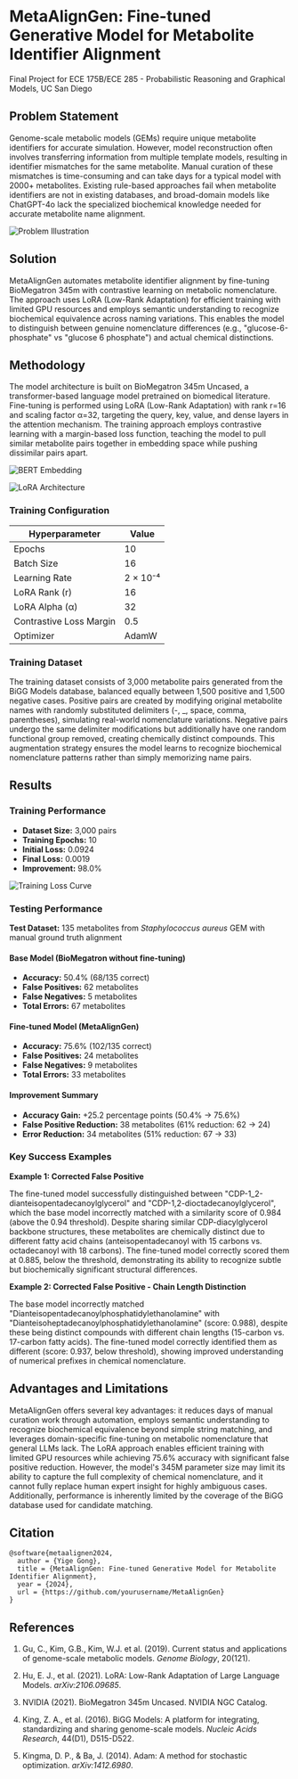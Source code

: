 # MetaAlignGen: Fine-tuned Generative Model for Metabolite Identifier Alignment

Final Project for ECE 175B/ECE 285 - Probabilistic Reasoning and Graphical Models, UC San Diego

## Problem Statement

Genome-scale metabolic models (GEMs) require unique metabolite identifiers for accurate simulation. However, model reconstruction often involves transferring information from multiple template models, resulting in identifier mismatches for the same metabolite. Manual curation of these mismatches is time-consuming and can take days for a typical model with 2000+ metabolites. Existing rule-based approaches fail when metabolite identifiers are not in existing databases, and broad-domain models like ChatGPT-4o lack the specialized biochemical knowledge needed for accurate metabolite name alignment.

![Problem Illustration](problem_illustration.png)


## Solution

MetaAlignGen automates metabolite identifier alignment by fine-tuning BioMegatron 345m with contrastive learning on metabolic nomenclature. The approach uses LoRA (Low-Rank Adaptation) for efficient training with limited GPU resources and employs semantic understanding to recognize biochemical equivalence across naming variations. This enables the model to distinguish between genuine nomenclature differences (e.g., "glucose-6-phosphate" vs "glucose 6 phosphate") and actual chemical distinctions.

## Methodology

The model architecture is built on BioMegatron 345m Uncased, a transformer-based language model pretrained on biomedical literature. Fine-tuning is performed using LoRA (Low-Rank Adaptation) with rank r=16 and scaling factor α=32, targeting the query, key, value, and dense layers in the attention mechanism. The training approach employs contrastive learning with a margin-based loss function, teaching the model to pull similar metabolite pairs together in embedding space while pushing dissimilar pairs apart.

![BERT Embedding](bert.png)


![LoRA Architecture](LoRA.jpg)


### Training Configuration

| Hyperparameter | Value |
|----------------|-------|
| Epochs | 10 |
| Batch Size | 16 |
| Learning Rate | 2 × 10⁻⁴ |
| LoRA Rank (r) | 16 |
| LoRA Alpha (α) | 32 |
| Contrastive Loss Margin | 0.5 |
| Optimizer | AdamW |

### Training Dataset

The training dataset consists of 3,000 metabolite pairs generated from the BiGG Models database, balanced equally between 1,500 positive and 1,500 negative cases. Positive pairs are created by modifying original metabolite names with randomly substituted delimiters (-, _, space, comma, parentheses), simulating real-world nomenclature variations. Negative pairs undergo the same delimiter modifications but additionally have one random functional group removed, creating chemically distinct compounds. This augmentation strategy ensures the model learns to recognize biochemical nomenclature patterns rather than simply memorizing name pairs.

## Results

### Training Performance
- **Dataset Size:** 3,000 pairs
- **Training Epochs:** 10
- **Initial Loss:** 0.0924
- **Final Loss:** 0.0019
- **Improvement:** 98.0%

![Training Loss Curve](loss.png)


### Testing Performance

**Test Dataset:** 135 metabolites from *Staphylococcus aureus* GEM with manual ground truth alignment

#### Base Model (BioMegatron without fine-tuning)
- **Accuracy:** 50.4% (68/135 correct)
- **False Positives:** 62 metabolites
- **False Negatives:** 5 metabolites
- **Total Errors:** 67 metabolites

#### Fine-tuned Model (MetaAlignGen)
- **Accuracy:** 75.6% (102/135 correct)
- **False Positives:** 24 metabolites
- **False Negatives:** 9 metabolites
- **Total Errors:** 33 metabolites

#### Improvement Summary
- **Accuracy Gain:** +25.2 percentage points (50.4% → 75.6%)
- **False Positive Reduction:** 38 metabolites (61% reduction: 62 → 24)
- **Error Reduction:** 34 metabolites (51% reduction: 67 → 33)

### Key Success Examples

**Example 1: Corrected False Positive**

The fine-tuned model successfully distinguished between "CDP-1_2-dianteisopentadecanoylglycerol" and "CDP-1,2-dioctadecanoylglycerol", which the base model incorrectly matched with a similarity score of 0.984 (above the 0.94 threshold). Despite sharing similar CDP-diacylglycerol backbone structures, these metabolites are chemically distinct due to different fatty acid chains (anteisopentadecanoyl with 15 carbons vs. octadecanoyl with 18 carbons). The fine-tuned model correctly scored them at 0.885, below the threshold, demonstrating its ability to recognize subtle but biochemically significant structural differences.

**Example 2: Corrected False Positive - Chain Length Distinction**

The base model incorrectly matched "Dianteisopentadecanoylphosphatidylethanolamine" with "Dianteisoheptadecanoylphosphatidylethanolamine" (score: 0.988), despite these being distinct compounds with different chain lengths (15-carbon vs. 17-carbon fatty acids). The fine-tuned model correctly identified them as different (score: 0.937, below threshold), showing improved understanding of numerical prefixes in chemical nomenclature.


## Advantages and Limitations

MetaAlignGen offers several key advantages: it reduces days of manual curation work through automation, employs semantic understanding to recognize biochemical equivalence beyond simple string matching, and leverages domain-specific fine-tuning on metabolic nomenclature that general LLMs lack. The LoRA approach enables efficient training with limited GPU resources while achieving 75.6% accuracy with significant false positive reduction. However, the model's 345M parameter size may limit its ability to capture the full complexity of chemical nomenclature, and it cannot fully replace human expert insight for highly ambiguous cases. Additionally, performance is inherently limited by the coverage of the BiGG database used for candidate matching.

## Citation

```
@software{metaalignen2024,
  author = {Yige Gong},
  title = {MetaAlignGen: Fine-tuned Generative Model for Metabolite Identifier Alignment},
  year = {2024},
  url = {https://github.com/yourusername/MetaAlignGen}
}
```

## References

1. Gu, C., Kim, G.B., Kim, W.J. et al. (2019). Current status and applications of genome-scale metabolic models. *Genome Biology*, 20(121).

2. Hu, E. J., et al. (2021). LoRA: Low-Rank Adaptation of Large Language Models. *arXiv:2106.09685*.

3. NVIDIA (2021). BioMegatron 345m Uncased. NVIDIA NGC Catalog.

4. King, Z. A., et al. (2016). BiGG Models: A platform for integrating, standardizing and sharing genome-scale models. *Nucleic Acids Research*, 44(D1), D515-D522.

5. Kingma, D. P., & Ba, J. (2014). Adam: A method for stochastic optimization. *arXiv:1412.6980*.




